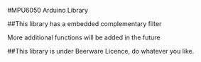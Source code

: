 #MPU6050 Arduino Library

##This library has a embedded complementary filter

More additional functions will be added in the future

##This library is under Beerware Licence, do whatever you like.
